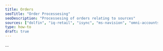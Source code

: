 ```yaml
---
title: Orders
seoTitle: "Order Processesing"
seoDescription: "Processesing of orders relating to sources"
sources: ["dolfin", "iq-retail", "isync", "ms-navision", "omni-accounts", "pastel-partner", "sage-50cloud-pastel-xpress", "sage-200-evolution", "sage-300cloud", "sage-business-cloud-financials", "sage-evolution", "sage-one", "sage-pastel-evolution", "sap", "syspro" ]
type: how-to
draft: true
---
```


...
